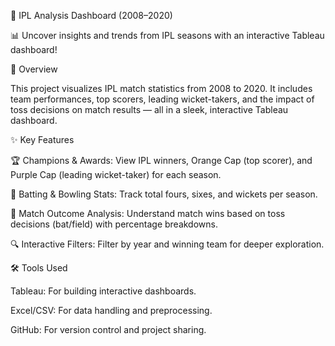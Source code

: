 🏏 IPL Analysis Dashboard (2008–2020)

📊 Uncover insights and trends from IPL seasons with an interactive Tableau dashboard!

🚀 Overview

This project visualizes IPL match statistics from 2008 to 2020. It includes team performances, top scorers, leading wicket-takers, and the impact of toss decisions on match results — all in a sleek, interactive Tableau dashboard.

✨ Key Features

🏆 Champions & Awards: View IPL winners, Orange Cap (top scorer), and Purple Cap (leading wicket-taker) for each season.

🏏 Batting & Bowling Stats: Track total fours, sixes, and wickets per season.

🎯 Match Outcome Analysis: Understand match wins based on toss decisions (bat/field) with percentage breakdowns.

🔍 Interactive Filters: Filter by year and winning team for deeper exploration.

🛠 Tools Used

Tableau: For building interactive dashboards.

Excel/CSV: For data handling and preprocessing.

GitHub: For version control and project sharing.
